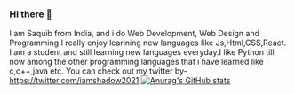 ### Hi there 👋
I am Saquib from India, and i do Web Development, Web Design and Programming.I really enjoy learining new languages like Js,Html,CSS,React. I am a student and still learning new languages everyday.I like Python till now among the other programming languages that i  have learned like c,c++,java etc. 
You can check out my twitter by- https://twitter.com/iamshadow2021 
[![Anurag's GitHub stats](https://github-readme-stats.vercel.app/api?username=CodeNerd9)](https://github.com/CodeNerd9/github-readme-stats)
